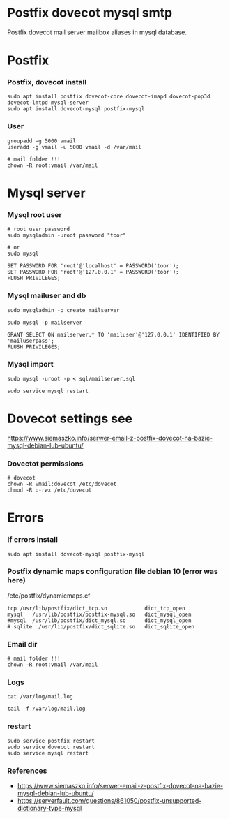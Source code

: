 # Postfix dovecot mysql smtp
Postfix dovecot mail server mailbox aliases in mysql database.

# Postfix

### Postfix, dovecot install
```
sudo apt install postfix dovecot-core dovecot-imapd dovecot-pop3d dovecot-lmtpd mysql-server
sudo apt install dovecot-mysql postfix-mysql
```

### User
```
groupadd -g 5000 vmail
useradd -g vmail -u 5000 vmail -d /var/mail

# mail folder !!!
chown -R root:vmail /var/mail
```

# Mysql server

### Mysql root user
```
# root user password
sudo mysqladmin -uroot password "toor"

# or
sudo mysql

SET PASSWORD FOR 'root'@'localhost' = PASSWORD('toor');
SET PASSWORD FOR 'root'@'127.0.0.1' = PASSWORD('toor');
FLUSH PRIVILEGES;
```

### Mysql mailuser and db
```
sudo mysqladmin -p create mailserver

sudo mysql -p mailserver

GRANT SELECT ON mailserver.* TO 'mailuser'@'127.0.0.1' IDENTIFIED BY 'mailuserpass';
FLUSH PRIVILEGES;
```

### Mysql import
```
sudo mysql -uroot -p < sql/mailserver.sql

sudo service mysql restart
```

# Dovecot settings see
https://www.siemaszko.info/serwer-email-z-postfix-dovecot-na-bazie-mysql-debian-lub-ubuntu/

### Dovectot permissions
```
# dovecot
chown -R vmail:dovecot /etc/dovecot
chmod -R o-rwx /etc/dovecot
```

# Errors

### If errors install
```
sudo apt install dovecot-mysql postfix-mysql
```

### Postfix dynamic maps configuration file debian 10 (error was here)
/etc/postfix/dynamicmaps.cf
```
tcp /usr/lib/postfix/dict_tcp.so            dict_tcp_open
mysql   /usr/lib/postfix/postfix-mysql.so   dict_mysql_open 
#mysql  /usr/lib/postfix/dict_mysql.so      dict_mysql_open 
# sqlite  /usr/lib/postfix/dict_sqlite.so   dict_sqlite_open    
```

### Email dir
```
# mail folder !!!
chown -R root:vmail /var/mail
```

### Logs
```
cat /var/log/mail.log

tail -f /var/log/mail.log
```

### restart
```
sudo service postfix restart
sudo service dovecot restart
sudo service mysql restart
```

### References
- https://www.siemaszko.info/serwer-email-z-postfix-dovecot-na-bazie-mysql-debian-lub-ubuntu/
- https://serverfault.com/questions/861050/postfix-unsupported-dictionary-type-mysql
